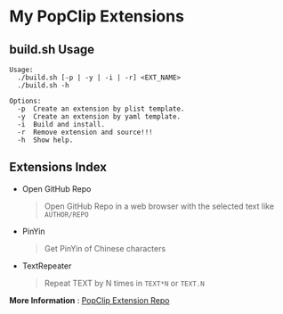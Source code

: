 # My PopClip Extensions

## build.sh Usage

```
Usage:
  ./build.sh [-p | -y | -i | -r] <EXT_NAME>
  ./build.sh -h

Options:
  -p  Create an extension by plist template.
  -y  Create an extension by yaml template.
  -i  Build and install.
  -r  Remove extension and source!!!
  -h  Show help.
```

## Extensions Index

- Open GitHub Repo

  > Open GitHub Repo in a web browser with the selected text like `AUTHOR/REPO`

- PinYin

  > Get PinYin of Chinese characters

- TextRepeater

  > Repeat TEXT by N times in `TEXT*N` or `TEXT.N`

**More Information** : [ PopClip Extension Repo ][popext]

[popext]: https://github.com/pilotmoon/PopClip-Extensions
